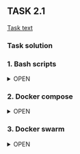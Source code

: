 ## TASK 2.1
[Task text](task_text_2.1.png)


### Task solution

### 1. Bash scripts
<details>
  <summary>OPEN</summary>

1. **[Install NGINX script](install_nginx.sh)**
2. **[Install HAproxy and Keepalived script](install_haproxy_keepalived.sh)**

![schema](task_2.1_schema.png)  

- VM-1 (192.168.57.4): NGINX webserver # 1  
- VM-2 (192.168.57.5): NGINX webserver # 2  
- VM-3 (192.168.57.6): HAproxy and Keepalived server # 1 (master node)  
- VM-4 (192.168.57.7): HAproxy and Keepalived server # 2 (backup node)  
- Keepalived floating (virtual) IP: 192.168.57.10  

  
### Validation of working balancer and keepalived router failover:
![task_2.1.gif](task_2.1.gif)

---

#### Run NGINX installing script on VM-1
```console
cd ~
wget -N https://raw.githubusercontent.com/sudmed/servionica_cloud_task/main/task_2.1/install_haproxy_keepalived.sh
sudo chmod +x install_haproxy_keepalived.sh
sudo ./install_nginx.sh -c="<H1>Hello World! <br /> Server 1</H1>"
```
[STDOUT](VM-1_output.txt)  

---

#### Run NGINX installing script on VM-2
```console
cd ~
wget -N https://raw.githubusercontent.com/sudmed/servionica_cloud_task/main/task_2.1/install_haproxy_keepalived.sh
sudo chmod +x install_haproxy_keepalived.sh
sudo ./install_nginx.sh -c="<H1>Hello World! <br /> Server 2</H1>"
```
[STDOUT](VM-2_output.txt)  

---

#### Run HAproxy and Keepalived installing script on VM-3 (master node)
```console
cd ~
wget -N https://raw.githubusercontent.com/sudmed/servionica_cloud_task/main/task_2.1/install_haproxy_keepalived.sh
sudo chmod +x install_haproxy_keepalived.sh
sudo ./install_haproxy_keepalived.sh -n=192.168.57.6 -s=master -v=192.168.57.10 -w1=192.168.57.4 -w2=192.168.57.5 -p="eyhZK+8TmdkWLH+SXuQ="
```
[STDOUT](VM-3_output.txt)  

---

#### Run HAproxy and Keepalived installing script on VM-4 (backup node)
```console
cd ~
wget -N https://raw.githubusercontent.com/sudmed/servionica_cloud_task/main/task_2.1/install_haproxy_keepalived.sh
sudo chmod +x install_haproxy_keepalived.sh
sudo ./install_haproxy_keepalived.sh -n=192.168.57.7 -s=backup -v=192.168.57.10 -w1=192.168.57.4 -w2=192.168.57.5 -p="eyhZK+8TmdkWLH+SXuQ="
```
[STDOUT](VM-4_output.txt)  
</details>

### 2. Docker compose
<details>
  <summary>OPEN</summary>

Infra:  
```text
Docker container NGINX-1:
    IP: 192.168.57.3
    Port HTTP: 81
    Instances:
        - nginx #1

Docker container NGINX-2:
    IP: 192.168.57.3
    Port HTTP: 82
    Instances:
        - nginx #2

Docker container HAPROXY:
    IP: 192.168.57.3
    Port HTTP: 91
    Instances:
        - haproxy
        - keepalived
```

  **Files:**  
1. **[docker-compose.yml](compose/docker-compose.yml)**  
2. **[additional files](compose/)**

### Validation of working balancer:
![task_2.1_compose.gif](compose/task_2.1_compose.gif)
  
</details>


### 3. Docker swarm
<details>
  <summary>OPEN</summary>

</details>
